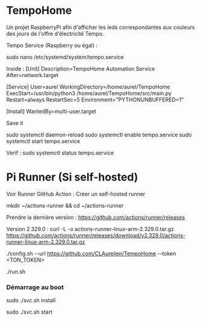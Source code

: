 # TempoHome
Un projet RaspberryPi afin d'afficher les leds correspondantes aux couleurs des jours de l'offre d'électricité Tempo.

Tempo Service (Raspberry ou égal) : 
<p>sudo nano /etc/systemd/system/tempo.service</p>

Inside :
[Unit]
Description=TempoHome Automation Service
After=network.target

[Service]
User=aurel
WorkingDirectory=/home/aurel/TempoHome
ExecStart=/usr/bin/python3 /home/aurel/TempoHome/src/main.py
Restart=always
RestartSec=5
Environment="PYTHONUNBUFFERED=1"

[Install]
WantedBy=multi-user.target

Save it

sudo systemctl daemon-reload
sudo systemctl enable tempo.service
sudo systemctl start tempo.service

Verif : sudo systemctl status tempo.service

<H1> Pi Runner (Si self-hosted)</H1>

Voir Runner GitHub Action :
Créer un self-hosted runner

mkdir ~/actions-runner && cd ~/actions-runner

Prendre la dernière version : https://github.com/actions/runner/releases

Version 2.329.0 : curl -L -o actions-runner-linux-arm-2.329.0.tar.gz https://github.com/actions/runner/releases/download/v2.329.0/actions-runner-linux-arm-2.329.0.tar.gz

./config.sh --url https://github.com/CLAurelien/TempoHome --token <TON_TOKEN>

./run.sh

<H3> Démarrage au boot </H3>

sudo ./svc.sh install

sudo ./svc.sh start
